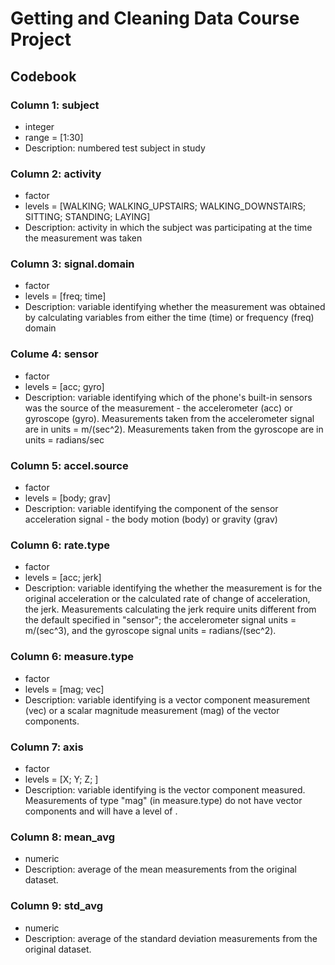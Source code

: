 # Getting and Cleaning Data Course Project

## Codebook

### Column 1:  subject
* integer
* range = [1:30]
* Description:  numbered test subject in study

### Column 2:  activity
* factor
* levels = [WALKING; WALKING_UPSTAIRS; WALKING_DOWNSTAIRS; SITTING; STANDING; LAYING]
* Description:  activity in which the subject was participating at the time the measurement was taken

### Column 3:  signal.domain
* factor
* levels = [freq; time]
* Description:  variable identifying whether the measurement was obtained by calculating variables from either the time (time) or frequency (freq) domain

### Colume 4:  sensor
* factor
* levels = [acc; gyro]
* Description:  variable identifying which of the phone's built-in sensors was the source of the measurement - the accelerometer (acc) or gyroscope (gyro).  Measurements taken from the accelerometer signal are in units = m/(sec^2).  Measurements taken from the gyroscope are in units = radians/sec

### Column 5:  accel.source
* factor
* levels = [body; grav]
* Description:  variable identifying the component of the sensor acceleration signal - the body motion (body) or gravity (grav)

### Column 6:  rate.type
* factor
* levels = [acc; jerk]
* Description:  variable identifying the whether the measurement is for the original acceleration or the calculated rate of change of acceleration, the jerk.  Measurements calculating the jerk require units different from the default specified in "sensor"; the accelerometer signal units = m/(sec^3), and the gyroscope signal units = radians/(sec^2).

### Column 6:  measure.type
* factor
* levels = [mag; vec]
* Description:  variable identifying is a vector component measurement (vec) or a scalar magnitude measurement (mag) of the vector components.

### Column 7:  axis
* factor
* levels = [X; Y; Z; <NA>]
* Description:  variable identifying is the vector component measured.  Measurements of type "mag" (in measure.type) do not have vector components and will have a level of <NA>.

### Column 8:  mean_avg
* numeric
* Description:  average of the mean measurements from the original dataset.

### Column 9:  std_avg
* numeric
* Description:  average of the standard deviation measurements from the original dataset.
